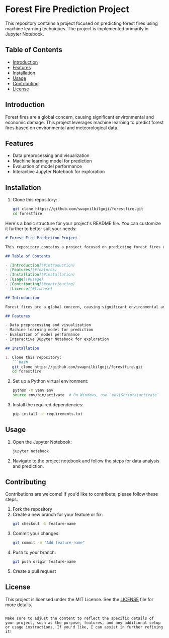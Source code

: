 # Forest Fire Prediction Project

This repository contains a project focused on predicting forest fires using machine learning techniques. The project is implemented primarily in Jupyter Notebook.

## Table of Contents

- [Introduction](#introduction)
- [Features](#features)
- [Installation](#installation)
- [Usage](#usage)
- [Contributing](#contributing)
- [License](#license)

## Introduction

Forest fires are a global concern, causing significant environmental and economic damage. This project leverages machine learning to predict forest fires based on environmental and meteorological data.

## Features

- Data preprocessing and visualization
- Machine learning model for prediction
- Evaluation of model performance
- Interactive Jupyter Notebook for exploration

## Installation

1. Clone this repository:
   ```bash
   git clone https://github.com/swapnilbilgoji/forestfire.git
   cd forestfire

Here's a basic structure for your project's README file. You can customize it further to better suit your needs:

```markdown
# Forest Fire Prediction Project

This repository contains a project focused on predicting forest fires using machine learning techniques. The project is implemented primarily in Jupyter Notebook.

## Table of Contents

- [Introduction](#introduction)
- [Features](#features)
- [Installation](#installation)
- [Usage](#usage)
- [Contributing](#contributing)
- [License](#license)

## Introduction

Forest fires are a global concern, causing significant environmental and economic damage. This project leverages machine learning to predict forest fires based on environmental and meteorological data.

## Features

- Data preprocessing and visualization
- Machine learning model for prediction
- Evaluation of model performance
- Interactive Jupyter Notebook for exploration

## Installation

1. Clone this repository:
   ```bash
   git clone https://github.com/swapnilbilgoji/forestfire.git
   cd forestfire
   ```

2. Set up a Python virtual environment:
   ```bash
   python -m venv env
   source env/bin/activate  # On Windows, use `env\Scripts\activate`
   ```

3. Install the required dependencies:
   ```bash
   pip install -r requirements.txt
   ```

## Usage

1. Open the Jupyter Notebook:
   ```bash
   jupyter notebook
   ```

2. Navigate to the project notebook and follow the steps for data analysis and prediction.

## Contributing

Contributions are welcome! If you'd like to contribute, please follow these steps:

1. Fork the repository
2. Create a new branch for your feature or fix:
   ```bash
   git checkout -b feature-name
   ```
3. Commit your changes:
   ```bash
   git commit -m "Add feature-name"
   ```
4. Push to your branch:
   ```bash
   git push origin feature-name
   ```
5. Create a pull request

## License

This project is licensed under the MIT License. See the [LICENSE](LICENSE) file for more details.
```

Make sure to adjust the content to reflect the specific details of your project, such as the purpose, features, and any additional setup or usage instructions. If you'd like, I can assist in further refining it!
   
